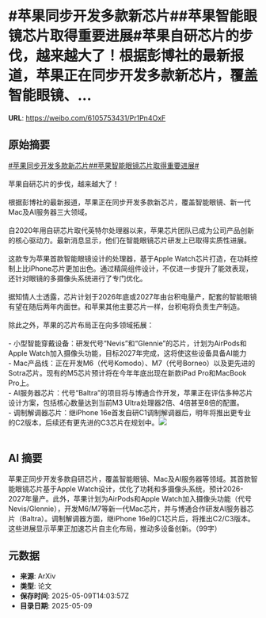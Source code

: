 # #苹果同步开发多款新芯片##苹果智能眼镜芯片取得重要进展#苹果自研芯片的步伐，越来越大了！根据彭博社的最新报道，苹果正在同步开发多款新芯片，覆盖智能眼镜、...

**URL**: https://weibo.com/6105753431/Pr1Pn4OxF

## 原始摘要

<a href="https://m.weibo.cn/search?containerid=231522type%3D1%26t%3D10%26q%3D%23%E8%8B%B9%E6%9E%9C%E5%90%8C%E6%AD%A5%E5%BC%80%E5%8F%91%E5%A4%9A%E6%AC%BE%E6%96%B0%E8%8A%AF%E7%89%87%23&amp;extparam=%23%E8%8B%B9%E6%9E%9C%E5%90%8C%E6%AD%A5%E5%BC%80%E5%8F%91%E5%A4%9A%E6%AC%BE%E6%96%B0%E8%8A%AF%E7%89%87%23" data-hide=""><span class="surl-text">#苹果同步开发多款新芯片#</span></a><a href="https://m.weibo.cn/search?containerid=231522type%3D1%26t%3D10%26q%3D%23%E8%8B%B9%E6%9E%9C%E6%99%BA%E8%83%BD%E7%9C%BC%E9%95%9C%E8%8A%AF%E7%89%87%E5%8F%96%E5%BE%97%E9%87%8D%E8%A6%81%E8%BF%9B%E5%B1%95%23&amp;extparam=%23%E8%8B%B9%E6%9E%9C%E6%99%BA%E8%83%BD%E7%9C%BC%E9%95%9C%E8%8A%AF%E7%89%87%E5%8F%96%E5%BE%97%E9%87%8D%E8%A6%81%E8%BF%9B%E5%B1%95%23" data-hide=""><span class="surl-text">#苹果智能眼镜芯片取得重要进展#</span></a><br><br>苹果自研芯片的步伐，越来越大了！<br><br>根据彭博社的最新报道，苹果正在同步开发多款新芯片，覆盖智能眼镜、新一代Mac及AI服务器三大领域。<br><br>自2020年用自研芯片取代英特尔处理器以来，苹果芯片团队已成为公司产品创新的核心驱动力。最新消息显示，他们在智能眼镜芯片研发上已取得实质性进展。<br><br>这款专为苹果首款智能眼镜设计的处理器，基于Apple Watch芯片打造，在功耗控制上比iPhone芯片更加出色。通过精简组件设计，不仅进一步提升了能效表现，还针对眼镜的多摄像头系统进行了专门优化。<br><br>据知情人士透露，芯片计划于2026年底或2027年由台积电量产，配套的智能眼镜有望在随后两年内面世。和苹果其他主要芯片一样，台积电将负责生产制造。<br><br>除此之外，苹果的芯片布局正在向多领域拓展：<br><br>- 小型智能穿戴设备：研发代号“Nevis”和“Glennie”的芯片，计划为AirPods和Apple Watch加入摄像头功能，目标2027年完成，这将使这些设备具备AI能力<br>- Mac产品线：正在开发M6（代号Komodo）、M7（代号Borneo）以及更先进的Sotra芯片。现有的M5芯片预计将在今年年底出现在新款iPad Pro和MacBook Pro上。<br>- AI服务器芯片：代号“Baltra”的项目将与博通合作开发，苹果正在评估多种芯片设计方案，包括核心数量达到当前M3 Ultra处理器2倍、4倍甚至8倍的配置。<br>- 调制解调器芯片：继iPhone 16e首发自研C1调制解调器后，明年将推出更专业的C2版本，后续还有更先进的C3芯片在规划中。<img style="" src="https://tvax2.sinaimg.cn/large/006Fd7o3ly1i19af9yedsj30xc0m8491.jpg" referrerpolicy="no-referrer"><br><br>

## AI 摘要

苹果正同步开发多款自研芯片，覆盖智能眼镜、Mac及AI服务器等领域。其首款智能眼镜芯片基于Apple Watch设计，优化了功耗和多摄像头系统，预计2026-2027年量产。此外，苹果计划为AirPods和Apple Watch加入摄像头功能（代号Nevis/Glennie），开发M6/M7等新一代Mac芯片，并与博通合作研发AI服务器芯片（Baltra）。调制解调器方面，继iPhone 16e的C1芯片后，将推出C2/C3版本。这些进展显示苹果正加速芯片自主化布局，推动多设备创新。（99字）

## 元数据

- **来源**: ArXiv
- **类型**: 论文
- **保存时间**: 2025-05-09T14:03:57Z
- **目录日期**: 2025-05-09
